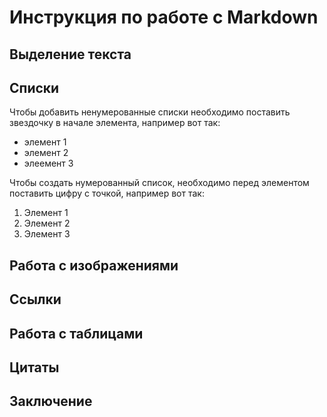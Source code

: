 # Инструкция по работе с Markdown

## Выделение текста

## Списки
Чтобы добавить ненумерованные списки необходимо поставить звездочку в начале элемента, например вот так:
* элемент 1
* элемент 2
* элеемент 3

Чтобы создать нумерованный список, необходимо перед элементом поставить цифру с точкой, например вот так:

1. Элемент 1
2. Элемент 2
3. Элемент 3

## Работа с изображениями

## Ссылки

## Работа с таблицами

## Цитаты

## Заключение